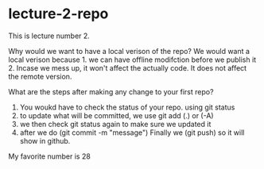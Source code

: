 # lecture-2-repo

This is lecture number 2.

Why would we want to have a local verison of the repo?
    We would want a local verison because 
        1. we can have offline modifction before we publish it
        2. Incase we mess up, it won't affect the actually code. It does not affect the remote version. 

What are the steps after making any change to your first repo?
1. You woukd have to check the status of your repo. using git status 
2. to update what will be committed, we use git add (.) or (-A) 
3. we then check git status again to make sure we updated it
4. after we do (git commit -m "message") 
Finally we (git push) so it will show in github. 


My favorite number is 28 
